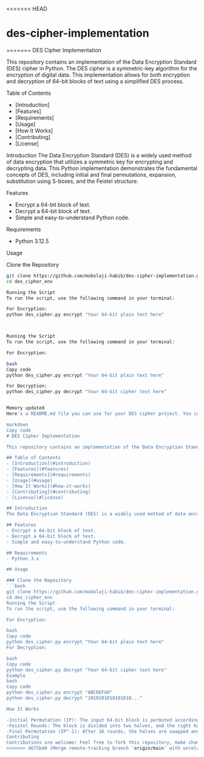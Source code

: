 <<<<<<< HEAD
# des-cipher-implementation
=======
 DES Cipher Implementation

This repository contains an implementation of the Data Encryption Standard (DES) cipher in Python. The DES cipher is a symmetric-key algorithm for the encryption of digital data. This implementation allows for both encryption and decryption of 64-bit blocks of text using a simplified DES process.

 Table of Contents
- [Introduction]
- [Features]
- [Requirements]
- [Usage]
- [How It Works]
- [Contributing]
- [License]

Introduction
The Data Encryption Standard (DES) is a widely used method of data encryption that utilizes a symmetric key for encrypting and decrypting data. This Python implementation demonstrates the fundamental concepts of DES, including initial and final permutations, expansion, substitution using S-boxes, and the Feistel structure.

Features
- Encrypt a 64-bit block of text.
- Decrypt a 64-bit block of text.
- Simple and easy-to-understand Python code.

 Requirements

- Python 3.12.5

Usage

Clone the Repository
```bash
git clone https://github.com/mobolaji-habib/des-cipher-implementation.git
cd des_cipher_env

Running the Script
To run the script, use the following command in your terminal:

For Encryption:
python des_cipher.py encrypt "Your 64-bit plain text here"



Running the Script
To run the script, use the following command in your terminal:

For Encryption:

bash
Copy code
python des_cipher.py encrypt "Your 64-bit plain text here"

For Decryption:
python des_cipher.py decrypt "Your 64-bit cipher text here"


Memory updated
Here's a README.md file you can use for your DES cipher project. You can copy it, make any adjustments if necessary, and then upload it to your GitHub repository.

markdown
Copy code
# DES Cipher Implementation

This repository contains an implementation of the Data Encryption Standard (DES) cipher in Python. The DES cipher is a symmetric-key algorithm for the encryption of digital data. This implementation allows for both encryption and decryption of 64-bit blocks of text using a simplified DES process.

## Table of Contents
- [Introduction](#introduction)
- [Features](#features)
- [Requirements](#requirements)
- [Usage](#usage)
- [How It Works](#how-it-works)
- [Contributing](#contributing)
- [License](#license)

## Introduction
The Data Encryption Standard (DES) is a widely used method of data encryption that utilizes a symmetric key for encrypting and decrypting data. This Python implementation demonstrates the fundamental concepts of DES, including initial and final permutations, expansion, substitution using S-boxes, and the Feistel structure.

## Features
- Encrypt a 64-bit block of text.
- Decrypt a 64-bit block of text.
- Simple and easy-to-understand Python code.

## Requirements
- Python 3.x

## Usage

### Clone the Repository
```bash
git clone https://github.com/mobolaji-habib/des-cipher-implementation.git
cd des_cipher_env
Running the Script
To run the script, use the following command in your terminal:

For Encryption:

bash
Copy code
python des_cipher.py encrypt "Your 64-bit plain text here"
For Decryption:

bash
Copy code
python des_cipher.py decrypt "Your 64-bit cipher text here"
Example
bash
Copy code
python des_cipher.py encrypt "ABCDEFGH"
python des_cipher.py decrypt "1010101010101010..."

How It Works

-Initial Permutation (IP): The input 64-bit block is permuted according to the IP table.
-Feistel Rounds: The block is divided into two halves, and the right half is expanded, XORed with a subkey, substituted using S-boxes, permuted, and then XORed with the left half.
-Final Permutation (IP^-1): After 16 rounds, the halves are swapped and combined, followed by the inverse permutation to get the final cipher text.
Contributing
Contributions are welcome! Feel free to fork this repository, make changes, and submit a pull request.
>>>>>>> d675b40 (Merge remote-tracking branch 'origin/main' with unrelated histories)
